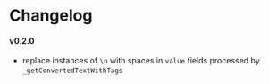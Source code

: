 # Changelog


#### v0.2.0
  - replace instances of `\n` with spaces in `value` fields processed by `_getConvertedTextWithTags`
  
